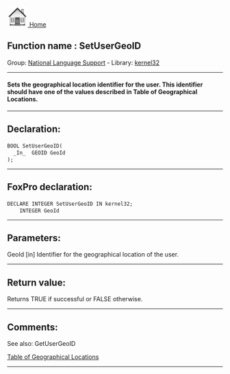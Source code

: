 [<img src="../../images/home.png"> Home ](https://github.com/VFPX/Win32API)  

## Function name : SetUserGeoID
Group: [National Language Support](../../functions_group.md#National_Language_Support)  -  Library: [kernel32](../../../libraries.md#kernel32)  
***  


#### Sets the geographical location identifier for the user. This identifier should have one of the values described in Table of Geographical Locations.
***  


## Declaration:
```foxpro  
BOOL SetUserGeoID(
  _In_  GEOID GeoId
);  
```  
***  


## FoxPro declaration:
```foxpro  
DECLARE INTEGER SetUserGeoID IN kernel32;
	INTEGER GeoId  
```  
***  


## Parameters:
GeoId [in]
Identifier for the geographical location of the user.  
***  


## Return value:
Returns TRUE if successful or FALSE otherwise.  
***  


## Comments:
See also: GetUserGeoID   
  
<a href="http://msdn.microsoft.com/en-us/library/windows/desktop/dd374073(v=vs.85).aspx">Table of Geographical Locations</a>  
  
***  

